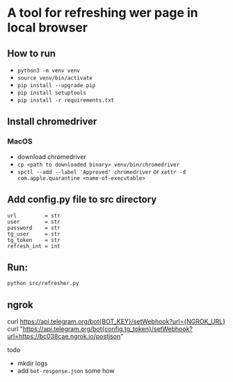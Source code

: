 # A tool for refreshing wer page in local browser 

## How to run
- `python3 -m venv venv`
- `source venv/bin/activate`
- `pip install --upgrade pip`
- `pip install setuptools`
- `pip install -r requirements.txt`

## Install chromedriver

### MacOS
- download chromedriver
- `cp <path to downloaded binary> venv/bin/chromedriver`
- `spctl --add --label 'Approved' chromedriver` or `xattr -d com.apple.quarantine <name-of-executable>`

## Add config.py file to src directory
```
url         = str
user        = str
password    = str
tg_user     = str
tg_token    = str
refresh_int = int
```

## Run:
`python src/refresher.py`
    
## ngrok

curl https://api.telegram.org/bot{BOT_KEY}/setWebhook?url={NGROK_URL}
curl "https://api.telegram.org/bot{config.tg_token}/setWebhook?url=https://bc038cae.ngrok.io/postjson"


todo

- mkdir logs
- add `bot-response.json` some how